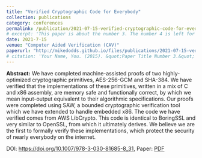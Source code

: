 ```yaml
---
title: "Verified Cryptographic Code for Everybody"
collection: publications
category: conferences
permalink: /publication/2021-07-15-verified-cryptographic-code-for-everybody
# excerpt: 'This paper is about the number 3. The number 4 is left for future work.'
date: 2021-7-15
venue: "Computer Aided Verification (CAV)"
paperurl: "http://mikedodds.github.io/files/publications/2021-07-15-verified-cryptographic-code-for-everybody.pdf"
# citation: 'Your Name, You. (2015). &quot;Paper Title Number 3.&quot; <i>Journal 1</i>. 1(3).'
---
```


**Abstract:** We have completed machine-assisted proofs of two highly- optimized cryptographic primitives, AES-256-GCM and SHA-384. We have verified that the implementations of these primitives, written in a mix of C and x86 assembly, are memory safe and functionally correct, by which we mean input-output equivalent to their algorithmic specifications. Our proofs were completed using SAW, a bounded cryptographic verification tool which we have extended to handle embedded x86. The code we have verified comes from AWS LibCrypto. This code is identical to BoringSSL and very similar to OpenSSL, from which it ultimately derives. We believe we are the first to formally verify these implementations, which protect the security of nearly everybody on the internet.

DOI: <https://doi.org/10.1007/978-3-030-81685-8_31>, Paper: [PDF](http://mikedodds.github.io/files/publications/2021-07-15-verified-cryptographic-code-for-everybody.pdf)